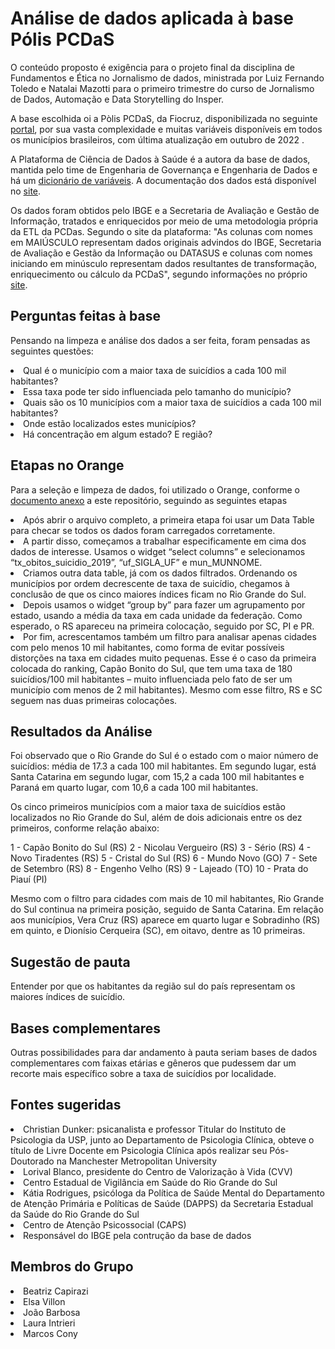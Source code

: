 <h1> Análise de dados aplicada à base Pólis PCDaS</h1>

O conteúdo proposto é exigência para o projeto final da disciplina de Fundamentos e Ética no Jornalismo de dados, ministrada por Luiz Fernando Toledo e Natalai Mazotti para o primeiro trimestre do curso de Jornalismo de Dados, Automação e Data Storytelling do Insper.

A base escolhida oi a Pòlis PCDaS, da Fiocruz, disponibilizada no seguinte [portal](https://pcdas.icict.fiocruz.br/conjunto-de-dados/polis-pcdas/), por sua vasta complexidade e muitas variáveis disponíveis em todos os municípios brasileiros, com última atualização em outubro de 2022 . 

A Plataforma de Ciência de Dados à Saúde é a autora da base de dados, mantida pelo time de Engenharia de Governança e Engenharia de Dados e há um [dicionário de variáveis](https://pcdas.icict.fiocruz.br/conjunto-de-dados/polis-pcdas/dicionario-de-variaveis/). A documentação dos dados está disponível no [site](https://pcdas.icict.fiocruz.br/conjunto-de-dados/polis-pcdas/documentacao/).

Os dados foram obtidos pelo IBGE e a Secretaria de Avaliação e Gestão de Informação, tratados e enriquecidos por meio de uma metodologia própria da ETL da PCDas. Segundo o site da plataforma: "As colunas com nomes em MAIÚSCULO representam dados originais advindos do IBGE, Secretaria de Avaliação e Gestão da Informação ou DATASUS e colunas com nomes iniciando em minúsculo representam dados resultantes de transformação, enriquecimento ou cálculo da PCDaS", segundo informações no próprio [site](https://pcdas.icict.fiocruz.br/conjunto-de-dados/polis-pcdas/).

<h2>Perguntas feitas à base</h2>

Pensando na limpeza e análise dos dados a ser feita, foram pensadas as seguintes questões:

<li>Qual é o município com a maior taxa de suicídios a cada 100 mil habitantes?</li> 
<li>Essa taxa pode ter sido influenciada pelo tamanho do município?</li> 
<li>Quais são os 10 municípios com a maior taxa de suicídios a cada 100 mil habitantes?</li> 
<li>Onde estão localizados estes municípios?</li> 
<li>Há concentração em algum estado? E região?</li> 

<h2> Etapas no Orange</h2>

Para a seleção e limpeza de dados, foi utilizado o Orange, conforme o [documento anexo](https://github.com/elsavillon/projeto_final_fund_etic_jd/blob/main/suic%C3%ADdios_final.ows) a este repositório, seguindo as seguintes etapas

<li>Após abrir o arquivo completo, a primeira etapa foi usar um Data Table para checar se todos os dados foram carregados corretamente.</li> 

<li>A partir disso, começamos a trabalhar especificamente em cima dos dados de interesse. Usamos o widget “select columns” e selecionamos “tx_obitos_suicidio_2019”, “uf_SIGLA_UF” e mun_MUNNOME.</li> 

<li>Criamos outra data table, já com os dados filtrados. Ordenando os municípios por ordem decrescente de taxa de suicídio, chegamos à conclusão de que os cinco maiores índices ficam no Rio Grande do Sul.</li> 

<li>Depois usamos o widget “group by” para fazer um agrupamento por estado, usando a média da taxa em cada unidade da federação. Como esperado, o RS apareceu na primeira colocação, seguido por SC, PI e PR.</li>  

<li>Por fim, acrescentamos também um filtro para analisar apenas cidades com pelo menos 10 mil habitantes, como forma de evitar possíveis distorções na taxa em cidades muito pequenas. Esse é o caso da primeira colocada do ranking, Capão Bonito do Sul, que tem uma taxa de 180 suicídios/100 mil habitantes – muito influenciada pelo fato de ser um município com menos de 2 mil habitantes). Mesmo com esse filtro, RS e SC seguem nas duas primeiras colocações.</li>

<h2>Resultados da Análise</h2>

Foi observado que o Rio Grande do Sul é o estado com o maior número de suicídios: média de 17.3 a cada 100 mil habitantes. Em segundo lugar, está Santa Catarina em segundo lugar, com 15,2 a cada 100 mil habitantes e Paraná em quarto lugar, com 10,6 a cada 100 mil habitantes.

Os cinco primeiros municípios com a maior taxa de suicídios estão localizados no Rio Grande do Sul, além de dois adicionais entre os dez primeiros, conforme relação abaixo:

1 - Capão Bonito do Sul (RS)
2 - Nicolau Vergueiro (RS)
3 - Sério (RS)
4 - Novo Tiradentes (RS)
5 - Cristal do Sul (RS)
6 - Mundo Novo (GO)
7 - Sete de Setembro (RS)
8 - Engenho Velho (RS)
9 - Lajeado (TO)
10 - Prata do Piauí (PI)

Mesmo com o filtro para cidades com mais de 10 mil habitantes, Rio Grande do Sul continua na primeira posição, seguido de Santa Catarina. Em relação aos municípios, Vera Cruz (RS) aparece em quarto lugar e Sobradinho (RS)  em quinto, e Dionísio Cerqueira (SC), em oitavo, dentre as 10 primeiras.

<h2>Sugestão de pauta</h2>

Entender por que os habitantes da região sul do país representam os maiores índices de suicídio. 

<h2> Bases complementares </h2>

Outras possibilidades para dar andamento à pauta seriam bases de dados complementares com faixas etárias e gêneros que pudessem dar um recorte mais específico sobre a taxa de suicídios por localidade.

<h2> Fontes sugeridas</h2>

<li>Christian Dunker: psicanalista e professor Titular do Instituto de Psicologia da USP, junto ao Departamento de Psicologia Clínica, obteve o título de Livre Docente em Psicologia Clínica após realizar seu Pós-Doutorado na Manchester Metropolitan University</li>

<li>Lorival Blanco, presidente do Centro de Valorização à Vida (CVV)</li>

<li>Centro Estadual de Vigilância em Saúde do Rio Grande do Sul</li>

<li>Kátia Rodrigues, psicóloga da Política de Saúde Mental do Departamento de Atenção Primária e Políticas de Saúde (DAPPS) da Secretaria Estadual da Saúde do Rio Grande do Sul</li>

<li>Centro de Atenção Psicossocial (CAPS)</li>

<li>Responsável do IBGE pela contrução da base de dados</li>

<h2>Membros do Grupo</h2>

<li>Beatriz Capirazi</li>
<li>Elsa Villon</li>
<li>João Barbosa</li>
<li>Laura Intrieri</li>
<li>Marcos Cony</li>

